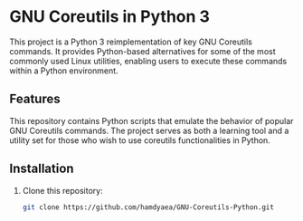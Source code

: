 # GNU Coreutils in Python 3

This project is a Python 3 reimplementation of key GNU Coreutils commands. It provides Python-based alternatives for some of the most commonly used Linux utilities, enabling users to execute these commands within a Python environment.

## Features

This repository contains Python scripts that emulate the behavior of popular GNU Coreutils commands. The project serves as both a learning tool and a utility set for those who wish to use coreutils functionalities in Python.

## Installation

1. Clone this repository:
   ```bash
   git clone https://github.com/hamdyaea/GNU-Coreutils-Python.git
   ```
